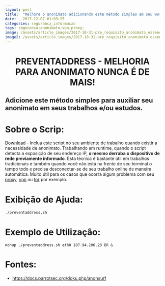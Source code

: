 ```yaml
---
layout: post
title:  "Melhore o anonimato adicionando este método simples em seu workstation"
date:   2017-12-07 01:03:25
categories: seguranca_informacao
tags: segurança;anonimato;vpn;proxy;
image: /assets/article_images/2017-10-31-pre_requisito_anonimato_essencial/imagePostAnonimato.jpg
image2: /assets/article_images/2017-10-31-pre_requisito_anonimato_essencial/imagePostAnonimato2.jpg
---
```

#	<center>PREVENTADDRESS - MELHORIA PARA ANONIMATO NUNCA É DE MAIS!</center>
##	Adicione este método simples para auxiliar seu anonimato em seus trabalhos e/ou estudos.


# Sobre o Scrip:
[Download](https://github.com/jonathanscheibel/preventaddress/blob/master/preventaddress.sh) - Inclua este script no seu ambiente de trabalho quando existir a necessidade de anonimato. Trabalhando em runtime, quando o script detecta a exposição de seu endereço IP, **o mesmo derruba o dispositivo de rede previamente informado**. Esta técnica é bastante útil em trabalhos tradicionais e também quando você não está na frente de seu terminal o tempo todo e precisa desconectar-se de seu trabalho online de maneira automática. Muito útil para os casos que ocorra algum problema com seu [proxy](https://pt.wikipedia.org/wiki/Proxy), [vpn](https://pt.wikipedia.org/wiki/Virtual_private_network) ou [tor](https://pt.wikipedia.org/wiki/Tor_(rede_de_anonimato)) por exemplo. 

# Exibição de Ajuda:
	./preventaddress.sh 

# Exemplo de Utilização:
	nohup ./preventaddress.sh eth0 187.94.206.23 BR & 
  
# Fontes:
-	https://docs.parrotsec.org/doku.php/anonsurf
